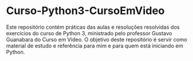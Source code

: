 # Curso-Python3-CursoEmVideo
 Este repositório contém práticas das aulas e resoluções resolvidas dos exercícios do curso de Python 3, ministrado pelo professor Gustavo Guanabara do Curso em Vídeo. O objetivo deste repositório é servir como material de estudo e referência para mim e para quem está iniciando em Python.
